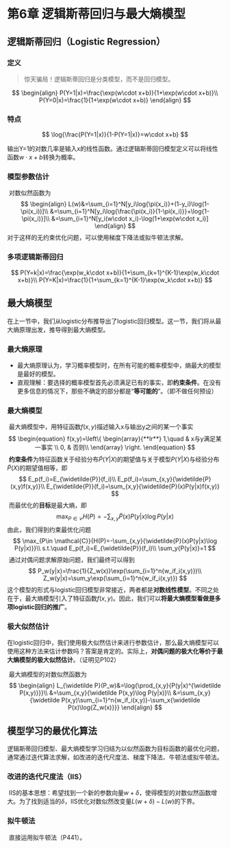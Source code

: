 # 第6章 逻辑斯蒂回归与最大熵模型

## 逻辑斯蒂回归（Logistic Regression）

### 定义

> 惊天骗局！逻辑斯蒂回归是分类模型，而不是回归模型。

$$
\begin{align}
P(Y=1|x)=\frac{\exp(w\cdot x+b)}{1+\exp(w\cdot x+b)}\\
P(Y=0|x)=\frac{1}{1+\exp(w\cdot x+b)}
\end{align}
$$

### 特点

$$
\log{\frac{P(Y=1|x)}{1-P(Y=1|x)}=w\cdot x+b}
$$

​	输出Y=1的对数几率是输入x的线性函数。通过逻辑斯蒂回归模型定义可以将线性函数$w\cdot x+b$转换为概率。

### 模型参数估计

​	对数似然函数为
$$
\begin{align}
L(w)&=\sum_{i=1}^N[y_i\log{\pi(x_i)}+(1-y_i)\log(1-\pi(x_i))]\\
&=\sum_{i=1}^N[y_i\log{\frac{\pi(x_i)}{1-\pi(x_i)}}+\log{1-\pi(x_i)}]\\
&=\sum_{i=1}^N[y_i(w\cdot x_i)-\log(1+\exp(w\cdot x_i)]
\end{align}
$$
​	对于这样的无约束优化问题，可以使用梯度下降法或拟牛顿法求解。

### 多项逻辑斯蒂回归

$$
P(Y=k|x)=\frac{\exp(w_k\cdot x+b)}{1+\sum_{k=1}^{K-1}\exp(w_k\cdot x+b)}\\
P(Y=K|x)=\frac{1}{1+\sum_{k=1}^{K-1}\exp(w_k\cdot x+b)}
$$

## 最大熵模型

​	在上一节中，我们从logistic分布推导出了logistic回归模型。这一节，我们将从最大熵原理出发，推导得到最大熵模型。

### 最大熵原理

- 最大熵原理认为，学习概率模型时，在所有可能的概率模型中，熵最大的模型是最好的模型。
- 直观理解：要选择的概率模型首先必须满足已有的事实，即**约束条件**。在没有更多信息的情况下，那些不确定的部分都是“**等可能的**”。（即不做任何预设）

### 最大熵模型

​	最大熵模型中，用特征函数$f(x,y)​$描述输入x与输出y之间的某一个事实
$$
\begin{equation}
f(x,y)=\left\{ \begin{array}{**lr**} 1,\quad & x与y满足某一事实 \\ 
0, & 否则\\ 
\end{array} \right.
\end{equation}
$$
​	**约束条件**为特征函数关于经验分布$\widetilde{P}(Y|X)$的期望值与关于模型$P(Y|X)$与经验分布$\widetilde{P}(X)$的期望值相等，即
$$
E_p(f_i)=E_{\widetilde{P}}(f_i)\\
E_p(f_i)=\sum_{x,y}{\widetilde{P}(x,y)f(x,y)}\\
E_{\widetilde{P}}(f_i)=\sum_{x,y}{\widetilde{P}(x)P(y|x)f(x,y)}
$$
​	而最优化的**目标**是最大熵，即
$$
\max_{P\in \mathcal{C}}{H(P)=-\sum_{x,y}{\widetilde{P}(x)P(y|x)\log P(y|x)}}
$$
​	由此，我们得到约束最优化问题
$$
\max_{P\in \mathcal{C}}{H(P)=-\sum_{x,y}{\widetilde{P}(x)P(y|x)\log P(y|x)}}\\
s.t.\quad E_p(f_i)=E_{\widetilde{P}}(f_i)\\
\sum_y{P(y|x)}=1
$$
​	通过对偶问题求解原始问题，我们最终可以得到
$$
P_w(y|x)=\frac{1}{Z_w(x)}\exp(\sum_{i=1}^n{w_if_i(x,y)})\\
Z_w(y|x)=\sum_y\exp(\sum_{i=1}^n{w_if_i(x,y)})
$$
​	这个模型的形式与logistic回归模型非常接近，两者都是**对数线性模型**。不同之处在于，最大熵模型引入了特征函数$f(x,y)$。因此，我们可以**将最大熵模型看做是多项logistic回归的推广**。

### 极大似然估计

​	在logistic回归中，我们使用极大似然估计来进行参数估计，那么最大熵模型可以使用这种方法来估计参数吗？答案是肯定的。实际上，**对偶问题的极大化等价于最大熵模型的极大似然估计**。（证明见P102）

​	最大熵模型的对数似然函数为
$$
\begin{align}
L_{\widetilde P}(P_w)&=\log{\prod_{x,y}{P(y|x)^{\widetilde P(x,y)}}}\\
&=\sum_{x,y}{\widetilde P(x,y)\log P(y|x)}\\
&=\sum_{x,y}{\widetilde P(x,y)\sum_{i=1}^n{w_if_i(x,y)}-\sum_x{\widetilde P(x)\log{Z_w(x)}}}
\end{align}
$$

## 模型学习的最优化算法

​	逻辑斯蒂回归模型、最大熵模型学习归结为以似然函数为目标函数的最优化问题，通常通过迭代算法求解，如改进的迭代尺度法、梯度下降法、牛顿法或拟牛顿法。

### 改进的迭代尺度法（IIS）

​	IIS的基本思想：希望找到一个新的参数向量$w+\delta$，使得模型的对数似然函数增大。为了找到适当的$\delta$，IIS优化对数似然改变量$L(w+\delta)-L(w)$的下界。

### 拟牛顿法

​	直接运用拟牛顿法（P441）。